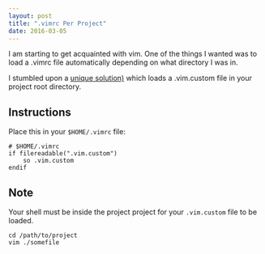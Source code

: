 ```yaml
---
layout: post
title: ".vimrc Per Project"
date: 2016-03-05
---
```

I am starting to get acquainted with vim. One of the things I wanted was to load a .vimrc file automatically depending on what directory I was in.

I stumbled upon a [unique solution)](http://stackoverflow.com/a/1889646/1029575) which loads a .vim.custom file in your project root directory. 

## Instructions

Place this in your `$HOME/.vimrc` file:

```
# $HOME/.vimrc
if filereadable(".vim.custom")
    so .vim.custom
endif
```

## Note

Your shell must be inside the project project for your `.vim.custom` file to be loaded.

```
cd /path/to/project
vim ./somefile
```
